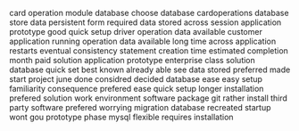 card operation module database choose database cardoperations database store data persistent form required data stored across session application prototype good quick setup driver operation data available customer application running operation data available long time across application restarts eventual consistency statement creation time estimated completion month paid solution application prototype enterprise class solution database quick set best known already able see data stored preferred made start project june done considred decided database ease easy setup familiarity consequence prefered ease quick setup longer installation prefered solution work environment software package git rather install third party software prefered worrying migration database recreated startup wont gou prototype phase mysql flexible requires installation